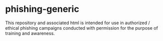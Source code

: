 # phishing-generic
This repository and associated html is intended for use in authorized / ethical phishing campaigns conducted with permission for the purpose of training and awareness.